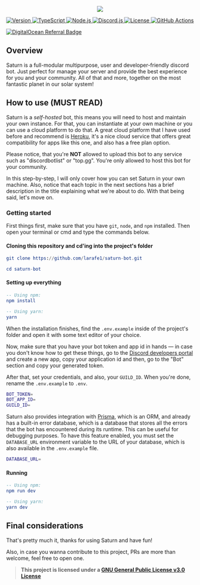 <p align="center">
  <a href="https://github.com/larafe1/saturn-bot">
    <img src="https://github.com/larafe1/saturn-bot/blob/master/.github/saturn-logo.png">
  </a>
</p>

<p align="center">
  <a href="https://github.com/larafe1/saturn-bot/releases">
    <img src="https://img.shields.io/static/v1?label=version&message=5.x&color=5965E0&labelColor=121214" alt="Version">
  </a>
  <a href="https://www.typescriptlang.org/">
    <img src="https://img.shields.io/static/v1?label=built%20with&message=TypeScript&color=5965E0&labelColor=121214" alt="TypeScript">
  </a>
  <a href="https://nodejs.org/en/">
    <img src="https://img.shields.io/static/v1?label=built%20with&message=Node.js&color=5965E0&labelColor=121214" alt="Node.js">
  </a>
  <a href="https://github.com/discordjs/discord.js/">
    <img src="https://img.shields.io/static/v1?label=built%20with&message=Discord.js&color=5965E0&labelColor=121214" alt="Discord.js">
  </a>
  <a href="https://github.com/larafe1/saturn-bot/blob/master/LICENSE">
    <img src="https://img.shields.io/static/v1?label=license&message=GPL-v3.0&color=5965E0&labelColor=121214" alt="License">
  </a>
  <a href="https://github.com/larafe1/saturn-bot/actions/workflows/ci.yml">
    <img src="https://github.com/larafe1/saturn-bot/actions/workflows/ci.yml/badge.svg" alt="GitHub Actions">
  </a>
</p>

<a href="https://www.digitalocean.com/">
  <img src="https://web-platforms.sfo2.cdn.digitaloceanspaces.com/WWW/Badge%201.svg" alt="DigitalOcean Referral Badge" />
</a>

## Overview

Saturn is a full-modular multipurpose, user and developer-friendly discord bot. Just perfect for manage your server and provide the best experience for you and your community. All of that and more, together on the most fantastic planet in our solar system!

## How to use (MUST READ)

Saturn is a _self-hosted_ bot, this means you will need to host and maintain your own instance. For that, you can instantiate at your own machine or you can use a cloud platform to do that. A great cloud platform that I have used before and recommend is [Heroku](https://www.heroku.com/), it's a nice cloud service that offers great compatibility for apps like this one, and also has a free plan option.

Please notice, that you're **NOT** allowed to upload this bot to any service such as "discordbotlist" or "top.gg". You're only allowed to host this bot for your community.

In this step-by-step, I will only cover how you can set Saturn in your own machine. Also, notice that each topic in the next sections has a brief description in the title explaining what we're about to do. With that being said, let's move on.

### Getting started

First things first, make sure that you have `git`, `node`, and `npm` installed. Then open your terminal or cmd and type the commands below.

#### Cloning this repository and cd'ing into the project's folder

```elm
git clone https://github.com/larafe1/saturn-bot.git

cd saturn-bot
```

#### Setting up everything

```elm
-- Using npm:
npm install

-- Using yarn:
yarn
```

When the installation finishes, find the `.env.example` inside of the project's folder and open it with some text editor of your choice.

Now, make sure that you have your bot token and app id in hands — in case you don't know how to get these things, go to the [Discord developers portal](https://discord.com/developers/) and create a new app, copy your application id and then, go to the "Bot" section and copy your generated token.

After that, set your credentials, and also, your `GUILD_ID`. When you're done, rename the `.env.example` to `.env`.

```bash
BOT_TOKEN=
BOT_APP_ID=
GUILD_ID=
```

Saturn also provides integration with [Prisma](https://www.prisma.io/), which is an ORM, and already has a built-in error database, which is a database that stores all the errors that the bot has encountered during its runtime. This can be useful for debugging purposes. To have this feature enabled, you must set the `DATABASE_URL` environment variable to the URL of your database, which is also available in the `.env.example` file.

```bash
DATABASE_URL=
```

#### Running

```elm
-- Using npm:
npm run dev

-- Using yarn:
yarn dev
```

## Final considerations

That's pretty much it, thanks for using Saturn and have fun!

Also, in case you wanna contribute to this project, PRs are more than welcome, feel free to open one.

> **This project is licensed under a [GNU General Public License v3.0 License](https://github.com/larafe1/saturn-bot/blob/master/LICENSE)**
